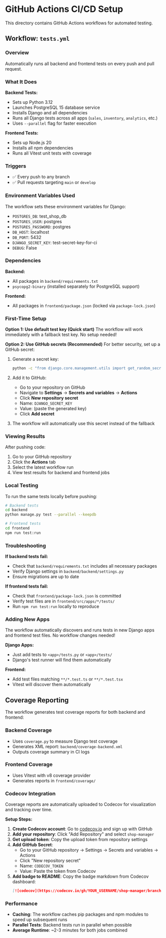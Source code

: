 # GitHub Actions CI/CD Setup

This directory contains GitHub Actions workflows for automated testing.

## Workflow: `tests.yml`

### Overview
Automatically runs all backend and frontend tests on every push and pull request.

### What It Does

**Backend Tests:**
- Sets up Python 3.12
- Launches PostgreSQL 15 database service
- Installs Django and all dependencies
- Runs all Django tests across all apps (`sales`, `inventory`, `analytics`, etc.)
- Uses `--parallel` flag for faster execution

**Frontend Tests:**
- Sets up Node.js 20
- Installs all npm dependencies
- Runs all Vitest unit tests with coverage

### Triggers
- ✅ Every push to any branch
- ✅ Pull requests targeting `main` or `develop`

### Environment Variables Used

The workflow sets these environment variables for Django:
- `POSTGRES_DB`: test_shop_db
- `POSTGRES_USER`: postgres
- `POSTGRES_PASSWORD`: postgres
- `DB_HOST`: localhost
- `DB_PORT`: 5432
- `DJANGO_SECRET_KEY`: test-secret-key-for-ci
- `DEBUG`: False

### Dependencies

**Backend:**
- All packages in `backend/requirements.txt`
- `psycopg2-binary` (installed separately for PostgreSQL support)

**Frontend:**
- All packages in `frontend/package.json` (locked via `package-lock.json`)

### First-Time Setup

**Option 1: Use default test key (Quick start)**
The workflow will work immediately with a fallback test key. No setup needed!

**Option 2: Use GitHub secrets (Recommended)**
For better security, set up a GitHub secret:

1. Generate a secret key:
   ```bash
   python -c "from django.core.management.utils import get_random_secret_key; print(get_random_secret_key())"
   ```

2. Add it to GitHub:
   - Go to your repository on GitHub
   - Navigate to **Settings** → **Secrets and variables** → **Actions**
   - Click **New repository secret**
   - Name: `DJANGO_SECRET_KEY`
   - Value: (paste the generated key)
   - Click **Add secret**

3. The workflow will automatically use this secret instead of the fallback

### Viewing Results

After pushing code:
1. Go to your GitHub repository
2. Click the **Actions** tab
3. Select the latest workflow run
4. View test results for backend and frontend jobs

### Local Testing

To run the same tests locally before pushing:

```bash
# Backend tests
cd backend
python manage.py test --parallel --keepdb

# Frontend tests
cd frontend
npm run test:run
```

### Troubleshooting

**If backend tests fail:**
- Check that `backend/requirements.txt` includes all necessary packages
- Verify Django settings in `backend/backend/settings.py`
- Ensure migrations are up to date

**If frontend tests fail:**
- Check that `frontend/package-lock.json` is committed
- Verify test files are in `frontend/src/apps/*/tests/`
- Run `npm run test:run` locally to reproduce

### Adding New Apps

The workflow automatically discovers and runs tests in new Django apps and frontend test files. No workflow changes needed!

**Django Apps:**
- Just add tests to `<app>/tests.py` or `<app>/tests/`
- Django's test runner will find them automatically

**Frontend:**
- Add test files matching `**/*.test.ts` or `**/*.test.tsx`
- Vitest will discover them automatically

## Coverage Reporting

The workflow generates test coverage reports for both backend and frontend:

### Backend Coverage
- Uses `coverage.py` to measure Django test coverage
- Generates XML report: `backend/coverage-backend.xml`
- Outputs coverage summary in CI logs

### Frontend Coverage
- Uses Vitest with v8 coverage provider
- Generates reports in `frontend/coverage/`

### Codecov Integration

Coverage reports are automatically uploaded to Codecov for visualization and tracking over time.

**Setup Steps:**

1. **Create Codecov account**: Go to [codecov.io](https://codecov.io) and sign up with GitHub
2. **Add your repository**: Click "Add Repository" and select `shop-manager`
3. **Get upload token**: Copy the upload token from repository settings
4. **Add GitHub Secret**:
   - Go to your GitHub repository → Settings → Secrets and variables → Actions
   - Click "New repository secret"
   - Name: `CODECOV_TOKEN`
   - Value: Paste the token from Codecov
5. **Add badge to README**: Copy the badge markdown from Codecov dashboard:
   ```markdown
   [![codecov](https://codecov.io/gh/YOUR_USERNAME/shop-manager/branch/main/graph/badge.svg)](https://codecov.io/gh/YOUR_USERNAME/shop-manager)
   ```

### Performance

- **Caching**: The workflow caches pip packages and npm modules to speed up subsequent runs
- **Parallel Tests**: Backend tests run in parallel when possible
- **Average Runtime**: ~2-3 minutes for both jobs combined
